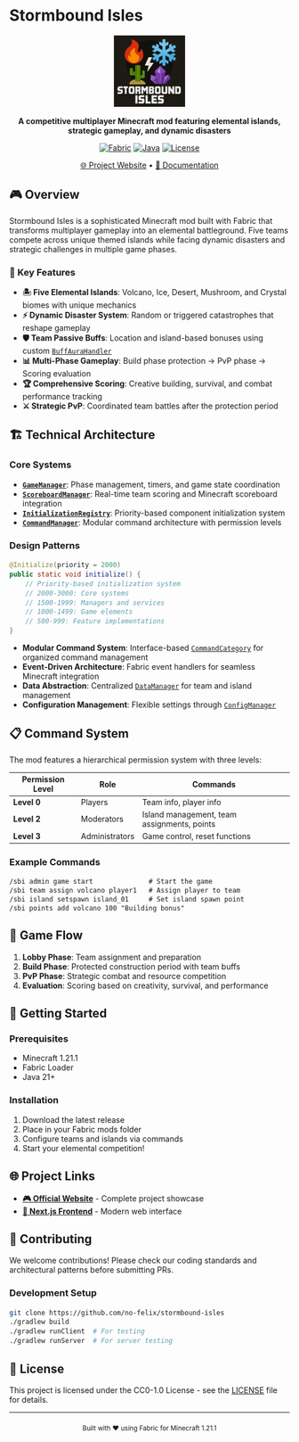 # Stormbound Isles

<div align="center">
  <img src="src/main/resources/assets/stormbound-isles/icon.png" alt="Stormbound Isles" width="128" height="128">
  
  **A competitive multiplayer Minecraft mod featuring elemental islands, strategic gameplay, and dynamic disasters**
  
  [![Fabric](https://img.shields.io/badge/Fabric-1.21.1-green.svg)](https://fabricmc.net/)
  [![Java](https://img.shields.io/badge/Java-21-orange.svg)](https://openjdk.org/)
  [![License](https://img.shields.io/github/license/no-felix/stormbound-isles)](LICENSE)
  
  [🌐 Project Website](https://no-felix.github.io/stormbound-isles-nextjs/) • [📖 Documentation](https://github.com/no-felix/stormbound-isles-nextjs)
</div>

## 🎮 Overview

Stormbound Isles is a sophisticated Minecraft mod built with Fabric that transforms multiplayer gameplay into an elemental battleground. Five teams compete across unique themed islands while facing dynamic disasters and strategic challenges in multiple game phases.

### 🌟 Key Features

- **🏝️ Five Elemental Islands**: Volcano, Ice, Desert, Mushroom, and Crystal biomes with unique mechanics
- **⚡ Dynamic Disaster System**: Random or triggered catastrophes that reshape gameplay
- **🛡️ Team Passive Buffs**: Location and island-based bonuses using custom [`BuffAuraHandler`](src/main/java/de/nofelix/stormboundisles/handler/BuffAuraHandler.java)
- **📊 Multi-Phase Gameplay**: Build phase protection → PvP phase → Scoring evaluation
- **🏆 Comprehensive Scoring**: Creative building, survival, and combat performance tracking
- **⚔️ Strategic PvP**: Coordinated team battles after the protection period

## 🏗️ Technical Architecture

### Core Systems

- **[`GameManager`](src/main/java/de/nofelix/stormboundisles/game/GameManager.java)**: Phase management, timers, and game state coordination
- **[`ScoreboardManager`](src/main/java/de/nofelix/stormboundisles/game/ScoreboardManager.java)**: Real-time team scoring and Minecraft scoreboard integration
- **[`InitializationRegistry`](src/main/java/de/nofelix/stormboundisles/init/InitializationRegistry.java)**: Priority-based component initialization system
- **[`CommandManager`](src/main/java/de/nofelix/stormboundisles/command/CommandManager.java)**: Modular command architecture with permission levels

### Design Patterns

```java
@Initialize(priority = 2000)
public static void initialize() {
    // Priority-based initialization system
    // 2000-3000: Core systems
    // 1500-1999: Managers and services  
    // 1000-1499: Game elements
    // 500-999: Feature implementations
}
```

- **Modular Command System**: Interface-based [`CommandCategory`](src/main/java/de/nofelix/stormboundisles/command/CommandCategory.java) for organized command management
- **Event-Driven Architecture**: Fabric event handlers for seamless Minecraft integration
- **Data Abstraction**: Centralized [`DataManager`](src/main/java/de/nofelix/stormboundisles/data/DataManager.java) for team and island management
- **Configuration Management**: Flexible settings through [`ConfigManager`](src/main/java/de/nofelix/stormboundisles/config/ConfigManager.java)

## 📋 Command System

The mod features a hierarchical permission system with three levels:

| Permission Level | Role | Commands |
|-----------------|------|----------|
| **Level 0** | Players | Team info, player info |
| **Level 2** | Moderators | Island management, team assignments, points |
| **Level 3** | Administrators | Game control, reset functions |

### Example Commands
```
/sbi admin game start              # Start the game
/sbi team assign volcano player1   # Assign player to team
/sbi island setspawn island_01     # Set island spawn point
/sbi points add volcano 100 "Building bonus"
```

## 🎯 Game Flow

1. **Lobby Phase**: Team assignment and preparation
2. **Build Phase**: Protected construction period with team buffs
3. **PvP Phase**: Strategic combat and resource competition  
4. **Evaluation**: Scoring based on creativity, survival, and performance

## 🚀 Getting Started

### Prerequisites
- Minecraft 1.21.1
- Fabric Loader
- Java 21+

### Installation
1. Download the latest release
2. Place in your Fabric mods folder
3. Configure teams and islands via commands
4. Start your elemental competition!

## 🌐 Project Links

- **[🎮 Official Website](https://no-felix.github.io/stormbound-isles-nextjs/)** - Complete project showcase
- **[📱 Next.js Frontend](https://github.com/no-felix/stormbound-isles-nextjs)** - Modern web interface

## 🤝 Contributing

We welcome contributions! Please check our coding standards and architectural patterns before submitting PRs.

### Development Setup
```bash
git clone https://github.com/no-felix/stormbound-isles
./gradlew build
./gradlew runClient  # For testing
./gradlew runServer  # For server testing
```

## 📄 License

This project is licensed under the CC0-1.0 License - see the [LICENSE](LICENSE) file for details.

---

<div align="center">
  <sub>Built with ❤️ using Fabric for Minecraft 1.21.1</sub>
</div>